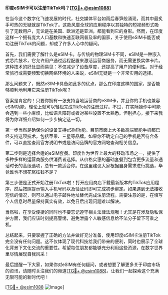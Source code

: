 **印度eSIM卡可以注册TikTok吗？[[TG💪+ @esim1088](https://t.me/s/esim1088)]**

在当今这个数字化飞速发展的时代，社交媒体平台如雨后春笋般涌现，而其中最炙手可热的无疑就是TikTok了。这款风靡全球的应用程序以其独特的短视频形式吸引了无数用户，无论是在美国、欧洲还是亚洲，都能看到它的身影。然而，在印度这样一个拥有庞大人口基数和快速互联网普及率的国家，关于使用eSIM卡能否成功注册TikTok的问题，却成了许多人心中的疑问。

首先，我们需要了解什么是eSIM卡。与传统的物理SIM卡不同，eSIM是一种嵌入式芯片技术，它允许用户通过远程配置来激活运营商服务，而无需更换实体卡片。这种技术的好处显而易见：不仅减少了设备厚度，还提高了用户的便利性。对于经常旅行或需要频繁切换网络环境的人来说，eSIM无疑是一个非常实用的选择。

那么问题来了，既然eSIM卡具备如此多的优点，那么在印度这样的国家，是否能够顺利地利用它来注册TikTok呢？

答案是肯定的！只要你拥有一张支持当地运营商的eSIM卡，并且你的手机也兼容eSIM功能，理论上就可以轻松完成TikTok的注册过程。不过，在实际操作中可能会遇到一些小麻烦，比如语言障碍或者对某些设置不太熟悉。但别担心，接下来我将为你详细介绍如何一步步搞定这一切。

第一步当然是确保你的设备支持eSIM功能。目前市面上大多数高端智能手机都已经支持这项技术，包括苹果、三星等品牌。如果你不确定自己的手机是否符合条件，可以直接查阅官方说明书或是访问品牌的官方网站查询相关信息。

第二步则是选择合适的eSIM套餐。印度作为世界上最大的移动市场之一，提供了多种多样的运营商服务供消费者选择。从价格实惠的基础套餐到包含更多流量和通话时长的高级选项，总有一款适合你。在这里建议大家根据自身需求进行挑选，毕竟谁也不想花冤枉钱不是？

第三步便是正式开始注册TikTok啦！打开应用商店下载最新版本的TikTok应用程序，然后按照提示输入手机号码以及验证码即可完成初步绑定。如果遇到无法接收短信的情况，则可以通过电子邮件地址替代完成注册流程。需要注意的是，在填写个人信息时尽量保持真实有效，以免日后出现问题难以解决。

当然啦，在享受便捷的同时也不要忘记遵守相关法律法规哦！尤其是在涉及隐私保护方面，我们应该时刻提高警惕，避免泄露个人敏感信息给不法分子留下可乘之机。

总结起来，只要掌握了正确的方法并做好充分准备，使用印度eSIM卡注册TikTok完全没有任何问题。这不仅体现了现代科技给我们带来的便利，同时也展示了全球化背景下文化交流的重要性。希望每位朋友都能够充分利用这些资源，在数字世界里尽情展现自我风采！

最后提醒一下大家，如果你对eSIM有任何疑问，或者想要了解更多关于印度市场的资讯，请随时关注我们的频道[[TG💪+ @esim1088](https://t.me/s/esim1088)]。让我们一起探索这个充满无限可能的新时代吧！

[[TG💪+ @esim1088](https://t.me/s/esim1088) ![Image](https://i.postimg.cc/4NQfJmqS/Snipaste-2025-05-13-00-14-12.png)]